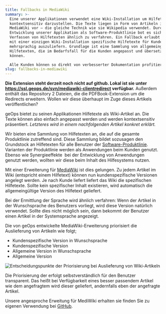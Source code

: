 ```yaml
---
title: Fallbacks in MediaWiki
summary: >-
  Eine unserer Applikationen verwendet eine Wiki-Installation um Hilfetexte
  kontextsensitiv darzustellen. Die Texte liegen in Form von Artikeln in
  MediaWiki vor – die gleiche Technik wie sie Wikipedia verwendet. Durch die
  Entwicklung unserer Applikation als Software-Produktlinie bot es sich an beim
  Verfassen von Hilfetexten ähnlich zu verfahren. Ein Fallback erlaubt es nun
  mit einer einzigen Wiki-Installation spezifische Hilfetexte für Kunden
  mehrsprachig auszuliefern. Grundlage ist eine Sammlung von allgemeingültigen
  Hilfetexten, die im Bedarfsfall für die Kunden angepasst und übersetzt werden
  können.

  Alle Kunden können so direkt von verbesserter Dokumentation profitieren und gleichzeitig individuelle Inhalte integrieren. Die Inhalte der Hilfe können dabei vom Kunden einfach und flexibel im bewährten MediaWiki angepasst werden."
slug: fallbacks-in-mediawiki
---
```

**Die Extension steht derzeit noch nicht auf github. Lokal ist sie unter https://ssl.geops.de/svn/mediawiki-clientredirect verfügbar.** Außerdem enthält das Repository 2 Dateien, die die PDFBook-Extension um die Redirects erweitern. Wollen wir diese überhaupt im Zuge dieses Artikels veröffentlichen?

geOps bietet zu seinen Applikationen Hilfetexte als Wiki-Artikel an. Die Texte können also einfach angepasst werden und werden kontextsensitiv präsentiert. _Letzteres wird in einem nachfolgenden Artikel konkret erklärt._

Wir bieten eine Sammlung von Hilfetexten an, die auf die gesamte Produktlinie zutreffend sind. Diese Sammlung bildet sozusagen den Grundstock an Hilfetexten für alle Benutzer der [Software-Produktlinie](http://www.sei.cmu.edu/productlines/ "Einführung in Software-Produktlinien der Cargenie Mellon University"). Varianten der Produktlinie werden als Anwendungen beim Kunden genutzt. Ebenso wie Synergieeffekte  bei der Entwicklung von Anwendungen genutzt werden, wollten wir diese beim Inhalt des Hilfesystems nutzen.

Mit einer Erweiterung für [MediaWiki](http://www.mediawiki.org/) ist dies gelungen. Zu jedem Artikel im Wiki (entspricht einem Hilfetext) können nun kundenspezifische Versionen angelegt werden. Je nach Kunde liefert liefert das Wiki die spezifischen Hilfetexte. Sollte kein spezifischer Inhalt existieren, wird automatisch die allgemeingültige Version des Hilfetext geliefert.

Bei der Ermittlung der Sprache wird ähnlich verfahren: Wenn der Artikel in der Wunschsprache des Benutzers vorliegt, wird diese Version natürlich verwendet. Sollte dies nicht möglich sein, dann bekommt der Benutzer einen Artikel in der Systemsprache angezeigt.

Die von geOps entwickelte MediaWiki-Erweiterung priorisiert die Auslieferung von Artikeln wie folgt;

*   Kundenspezifische Version in Wunschsprache
*   Kundenspezifische Version
*   Allgemeine Version in Wunschsprache
*   Allgemeine Version

![Entscheidungspunkte der Priorisierung bei Auslieferung von Wiki-Artikeln](/images/blog/fallbacks-in-mediawiki/entscheidungspunkte.png)

Die Priorisierung der erfolgt selbstverständlich für den Benutzer transparent. Das heißt bei Verfügbarkeit eines besser passendem Artikel wie dem angefragtem wird dieser geliefert, andernfalls eben der angefragte Artikel.

Unsere angesproche Erweitung für MediWiki erhalten sie finden Sie zu eigenen Verwendung bei [GitHub](https://github.com/geops/mediawiki-extensions/clientredirect "Code-Repository des Wiki-Fallbacks").